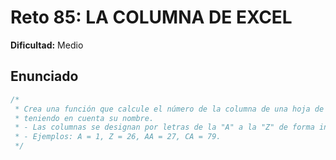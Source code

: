 # Reto 85: LA COLUMNA DE EXCEL

**Dificultad:** Medio

## Enunciado

```Javascript
/*
 * Crea una función que calcule el número de la columna de una hoja de Excel
 * teniendo en cuenta su nombre.
 * - Las columnas se designan por letras de la "A" a la "Z" de forma infinita.
 * - Ejemplos: A = 1, Z = 26, AA = 27, CA = 79.
 */
```
